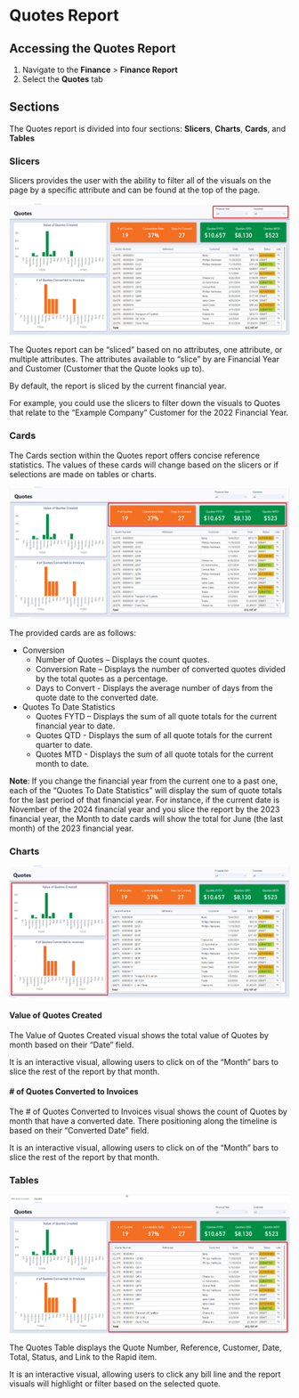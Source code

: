 # Quotes Report

## Accessing the Quotes Report
1. Navigate to the **Finance** &gt; **Finance Report**
2. Select the **Quotes** tab

## Sections
The Quotes report is divided into four sections: **Slicers**, **Charts**, **Cards**, and **Tables**

### Slicers
Slicers provides the user with the ability to filter all of the visuals on the page by a specific attribute and can be found at the top of the page. 

![Location of Quotes Slicers](quotes-slicers.png)

The Quotes report can be “sliced” based on no attributes, one attribute, or multiple attributes. The attributes available to “slice” by are Financial Year and Customer (Customer that the Quote looks up to).

By default, the report is sliced by the current financial year.

For example, you could use the slicers to filter down the visuals to Quotes that relate to the “Example Company” Customer for the 2022 Financial Year.


### Cards
The Cards section within the Quotes report offers concise reference statistics. The values of these cards will change based on the slicers or if selections are made on tables or charts.

![The location of card on the quotes reports](quotes-cards.png)

The provided cards are as follows: 
- Conversion
    - Number of Quotes – Displays the count quotes.
    - Conversion Rate – Displays the number of converted quotes divided by the total quotes as a percentage.
    - Days to Convert - Displays the average number of days from the quote date to the converted date.
- Quotes To Date Statistics
    - Quotes FYTD – Displays the sum of all quote totals for the current financial year to date.
    - Quotes QTD - Displays the sum of all quote totals for the current quarter to date.
    - Quotes MTD - Displays the sum of all quote totals for the current month to date.

**Note**: If you change the financial year from the current one to a past one, each of the “Quotes To Date Statistics” will display the sum of quote totals for the last period of that financial year. For instance, if the current date is November of the 2024 financial year and you slice the report by the 2023 financial year, the Month to date cards will show the total for June (the last month) of the 2023 financial year.


### Charts

![The location of the Charts on the Quotes report](quotes-charts.png)
#### Value of Quotes Created
The Value of Quotes Created visual shows the total value of Quotes by month based on their “Date” field.

It is an interactive visual, allowing users to click on of the “Month” bars to slice the rest of the report by that month.


#### # of Quotes Converted to Invoices
The # of Quotes Converted to Invoices visual shows the count of Quotes by month that have a converted date. There positioning along the timeline is based on their “Converted Date” field. 

It is an interactive visual, allowing users to click on of the “Month” bars to slice the rest of the report by that month.


### Tables
![The location of the table on the Quotes report](quotes-table.png)

The Quotes Table displays the Quote Number, Reference, Customer, Date, Total, Status, and Link to the Rapid item.

It is an interactive visual, allowing users to click any bill line and the report visuals will highlight or filter based on the selected quote.
 
